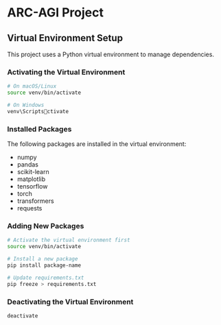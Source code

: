 # ARC-AGI Project

## Virtual Environment Setup

This project uses a Python virtual environment to manage dependencies.

### Activating the Virtual Environment

```bash
# On macOS/Linux
source venv/bin/activate

# On Windows
venv\Scriptsctivate
```

### Installed Packages

The following packages are installed in the virtual environment:
- numpy
- pandas
- scikit-learn
- matplotlib
- tensorflow
- torch
- transformers
- requests

### Adding New Packages

```bash
# Activate the virtual environment first
source venv/bin/activate

# Install a new package
pip install package-name

# Update requirements.txt
pip freeze > requirements.txt
```

### Deactivating the Virtual Environment

```bash
deactivate
```
